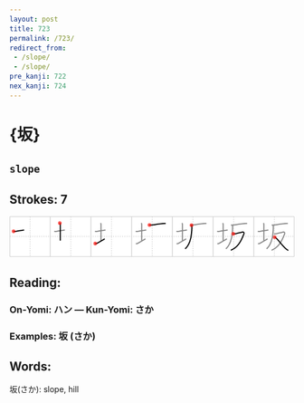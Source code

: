 ```yaml
---
layout: post
title: 723
permalink: /723/
redirect_from:
 - /slope/
 - /slope/
pre_kanji: 722
nex_kanji: 724
---
```


# {坂}

## `slope`

## Strokes: 7

<div class="stroke"><img src="../images/E59D82.png" /></div>

## Reading:

### On-Yomi: ハン &mdash; Kun-Yomi: さか

### Examples: 坂 (さか)

## Words:

坂(さか): slope, hill
